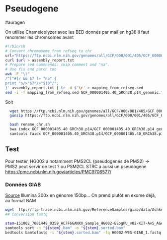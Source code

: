 # Pseudogene
#auragen

On utilise Chameleolyzer avec les BED donnés par mail en hg38
Il faut renommer les chromsomes avant

```bash
#!/bin/sh
# Convert chromosome from refseq to chr
url="https://ftp.ncbi.nlm.nih.gov/genomes/all/GCF/000/001/405/GCF_000001405.40_GRCh38.p14/GCF_000001405.40_GRCh38.p14_assembly_report.txt"
curl $url > assembly_report.txt
# Prepare sed commnands: skip comment and "na".
# Use fix and patch too
awk -F "\t" '
/^[^#]/ && $7 != "na" {
print "s/>"$7"/>"$10"/";
}' assembly_report.txt | tr -d $'\r' > mapping_from_refseq.sed
sed -i -f mapping_from_refseq.sed GCF_000001405.40_GRCh38.p14_genomic.fna
```

Soit

```bash
  wget https://ftp.ncbi.nlm.nih.gov/genomes/all/GCF/000/001/405/GCF_000001405.40_GRCh38.p14/GCF_000001405.40_GRCh38.p14_genomic.fna.gz
  gunzip https://ftp.ncbi.nlm.nih.gov/genomes/all/GCF/000/001/405/GCF_000001405.40_GRCh38.p14/GCF_000001405.40_GRCh38.p14_genomic.fna.gz

  bash rename_chr.sh
  bwa index GCF_000001405.40_GRCh38.p14/GCF_000001405.40_GRCh38.p14_genomic.fnaz
  samtools faidx GCF_000001405.40_GRCh38.p14/GCF_000001405.40_GRCh38.p14_genomic.fna
```
## Test
Pour tester, HG002 a notamment  PMS2CL (pseudogenes de PMS2) -> PMS2 peut servir de test ? ou PSM2CL
STRC a aussi un pseudogene
https://pmc.ncbi.nlm.nih.gov/articles/PMC9706577/

### Données GIAB
[Source](https://github.com/genome-in-a-bottle/giab_data_indexes?tab=readme-ov-file)
Illumina 300x en génome 150bp...
On prend plutôt en exome déjà, au format BAM
```bash
wget  ftp://ftp-trace.ncbi.nlm.nih.gov/ReferenceSamples/giab/data/AshkenazimTrio/HG002_NA24385_son/OsloUniversityHospital_Exome/151002_7001448_0359_AC7F6GANXX_Sample_HG002-EEogPU_v02-KIT-Av5_AGATGTAC_L008.posiSrt.markDup.bam
## Conversion fastq

stem=151002_7001448_0359_AC7F6GANXX_Sample_HG002-EEogPU_v02-KIT-Av5_AGATGTAC_L008.posiSrt.markDup
samtools sort -n "${stem}.bam" -o "${stem}.sorted.bam"
bedtools bamtofastq -i "${stem}.sorted.bam" -fq HG002-WES-GIAB_1.fastq -fq2 HG002-WES-GIAB_2.fastq
```
